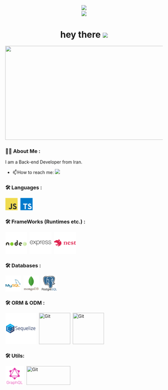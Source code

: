 
<div id="header" align="center">
  <img src="https://media.giphy.com/media/M9gbBd9nbDrOTu1Mqx/giphy.gif" width="100"/><br/>
  <a href="https://www.linkedin.com/in/mohammad-shahi-5415a7190"><img src="https://img.shields.io/badge/LinkedIn-blue?logo=linkedin&logoColor=white&style=for-the-badge"></a>
  <h1>
  hey there
  <img src="https://media.giphy.com/media/hvRJCLFzcasrR4ia7z/giphy.gif" width="30px"/>
</h1>
</div>


<div align="center">
  <img src="https://media.giphy.com/media/dWesBcTLavkZuG35MI/giphy.gif" width="600" height="300"/>
</div>

### :man_technologist: About Me :<br>
I am a Back-end Developer from Iran.<br>
- :mailbox:How to reach me:  <a href="https://www.linkedin.com/in/mohammad-shahi-5415a7190"><img src="https://img.shields.io/badge/LinkedIn-blue?logo=linkedin&logoColor=white&style=for-the-badge"></a>

### :hammer_and_wrench: Languages :<br>
<div>
  <img src="https://github.com/devicons/devicon/blob/master/icons/javascript/javascript-original.svg" title="Git" **alt="Git" width="40" height="40"/>&nbsp;
  <img src="https://github.com/devicons/devicon/blob/master/icons/typescript/typescript-original.svg" title="Git" **alt="Git" width="40" height="40"/>&nbsp;

</div>

### :hammer_and_wrench: FrameWorks (Runtimes etc.) :<br>
<div>
  <img src="https://github.com/devicons/devicon/blob/master/icons/nodejs/nodejs-original-wordmark.svg" title="Git" **alt="Git" width="70" height="70"/>&nbsp;
  <img src="https://github.com/devicons/devicon/blob/master/icons/express/express-original-wordmark.svg" title="Git" **alt="Git" width="70" height="70"/>&nbsp;
  <img src="https://github.com/devicons/devicon/blob/master/icons/nestjs/nestjs-plain-wordmark.svg" title="Git" **alt="Git" width="70" height="70"/>&nbsp;
 </div>
 
### :hammer_and_wrench: Databases :<br>
<div>
  <img src="https://github.com/devicons/devicon/blob/master/icons/mysql/mysql-original-wordmark.svg" title="Git" **alt="Git" width="50" height="50"/>&nbsp;
  <img src="https://github.com/devicons/devicon/blob/master/icons/mongodb/mongodb-original-wordmark.svg" title="Git" **alt="Git" width="50" height="50"/>&nbsp;
  <img src="https://github.com/devicons/devicon/blob/master/icons/postgresql/postgresql-original-wordmark.svg" title="Git" **alt="Git" width="50" height="50"/>&nbsp;
</div>
 
### :hammer_and_wrench: ORM & ODM :<br>
<div>
  <img src="https://github.com/devicons/devicon/blob/master/icons/sequelize/sequelize-original-wordmark.svg" title="Git" **alt="Git" width="100" height="100"/>&nbsp;
  <img src="https://cdn.worldvectorlogo.com/logos/prisma-2.svg" title="Git" **alt="Git" width="100" height="100"/>&nbsp;
  <img src="https://cdn.filestackcontent.com/tnsRC5TS0OMIlyfjDaNN" title="Git" **alt="Git" width="100" height="100"/>&nbsp;
</div>
 
### :hammer_and_wrench: Utils:<br>
<div>
  <img src="https://github.com/devicons/devicon/blob/master/icons/graphql/graphql-plain-wordmark.svg" title="Git" **alt="Git" width="60" height="60"/>&nbsp;
  <img src="https://s3-us-west-2.amazonaws.com/assertible/integrations/swagger-logo-horizontal.jpeg" title="Git" **alt="Git" width="140" height="60"/>&nbsp;
</div>

